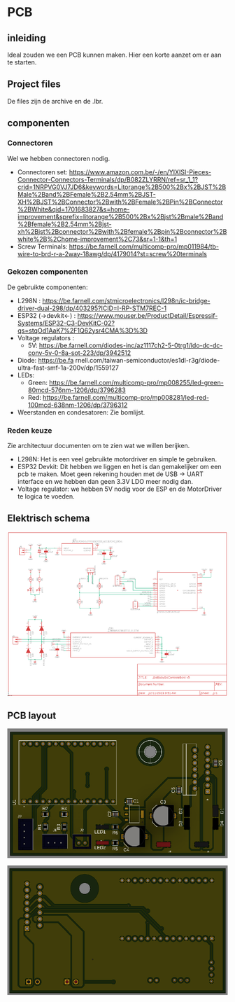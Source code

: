 # PCB

## inleiding

Ideal zouden we een PCB kunnen maken. Hier een korte aanzet om er aan te starten.

## Project files

De files zijn de archive en de .lbr.

## componenten

### Connectoren

Wel we hebben connectoren nodig.

- Connectoren set: https://www.amazon.com.be/-/en/YIXISI-Pieces-Connector-Connectors-Terminals/dp/B082ZLYRRN/ref=sr_1_1?crid=1NRPVG0VJ7JD6&keywords=Litorange%2B500%2Bx%2BJST%2BMale%2Band%2BFemale%2B2.54mm%2BJST-XH%2BJST%2BConnector%2Bwith%2BFemale%2BPin%2BConnector%2BWhite&qid=1701683827&s=home-improvement&sprefix=litorange%2B500%2Bx%2Bjst%2Bmale%2Band%2Bfemale%2B2.54mm%2Bjst-xh%2Bjst%2Bconnector%2Bwith%2Bfemale%2Bpin%2Bconnector%2Bwhite%2B%2Chome-improvement%2C73&sr=1-1&th=1
- Screw Terminals: https://be.farnell.com/multicomp-pro/mp011984/tb-wire-to-brd-r-a-2way-18awg/dp/4179014?st=screw%20terminals

### Gekozen componenten

De gebruikte componenten:
 - L298N : https://be.farnell.com/stmicroelectronics/l298n/ic-bridge-driver-dual-298/dp/403295?ICID=I-RP-STM7REC-1
 - ESP32 (->devkit<-) : https://www.mouser.be/ProductDetail/Espressif-Systems/ESP32-C3-DevKitC-02?qs=stqOd1AaK7%2F1Q62ysr4CMA%3D%3D
 - Voltage regulators : 
    -  5V: https://be.farnell.com/diodes-inc/az1117ch2-5-0trg1/ldo-dc-dc-conv-5v-0-8a-sot-223/dp/3942512
 - Diode: https://be.fa rnell.com/taiwan-semiconductor/es1dl-r3g/diode-ultra-fast-smf-1a-200v/dp/1559127
 - LEDs:
    - Green: https://be.farnell.com/multicomp-pro/mp008255/led-green-80mcd-576nm-1206/dp/3796283
    - Red: https://be.farnell.com/multicomp-pro/mp008281/led-red-100mcd-638nm-1206/dp/3796312
 - Weerstanden en condesatoren: Zie bomlijst.

 ### Reden keuze

Zie architectuur documenten om te zien wat we willen berijken. </br>

- L298N: Het is een veel gebruikte motordriver en simple te gebruiken.
- ESP32 Devkit: Dit hebben we liggen en het is dan gemakelijker om een pcb te maken. Moet geen rekening houden met de USB -> UART interface en we hebben dan geen 3.3V LDO meer nodig dan.
- Voltage regulator: we hebben 5V nodig voor de ESP en de MotorDriver te logica te voeden.

## Elektrisch schema

![Elektrisch schema](../Img/ElektrischSchema.png)

## PCB layout

![PCBVoor](../Img/PCBVoor.png)

![PCBAchter](../Img/PCBAchter.png)

